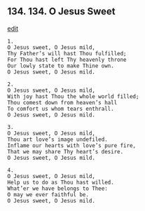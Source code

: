 
## 134.  134. O Jesus Sweet
[edit](https://docs.google.com/document/d/1rNAWURscTO5sZZdkALBmyKv0NlSD3TDP/edit?mode=html)






    1.
    O Jesus sweet, O Jesus mild,
    Thy Father’s will hast Thou fulfilled;
    For Thou hast left Thy heavenly throne
    Our lowly state to make Thine own.
    O Jesus sweet, O Jesus mild.

    2.
    O Jesus sweet, O Jesus mild,
    With joy hast Thou the whole world filled;
    Thou comest down from heaven’s hall
    To comfort us whom tears enthrall.
    O Jesus sweet, O Jesus mild.

    3.
    O Jesus sweet, O Jesus mild,
    Thou art love’s image undefiled.
    Inflame our hearts with love’s pure fire,
    That we may share Thy heart’s desire.
    O Jesus sweet, O Jesus mild.

    4.
    O Jesus sweet, O Jesus mild,
    Help us to do as Thou hast willed.
    What’er we have belongs to Thee:
    O may we ever faithful be.
    O Jesus sweet, O Jesus mild.
